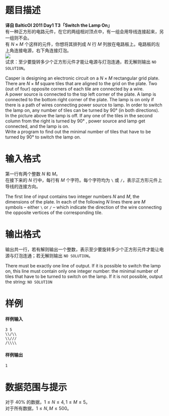 
# 题目描述

**译自 BalticOI 2011 Day1 T3「Switch the Lamp On」**  
有一种正方形的电路元件，在它的两组相对顶点中，有一组会用导线连接起来，另一组则不会。  
有 $N\times M$ 个这样的元件，你想将其排列成 $N$ 行 $M$ 列放在电路板上。电路板的左上角连接电源，右下角连接灯泡。  
![](source/loj/2632/img/aHR0cDovL3J1YW54LnB3L2J6b2pjaC9maWxlLzIzNDZfMC5qcGc=.jpg)  
试求：至少要旋转多少个正方形元件才能让电源与灯泡连通，若无解则输出 $\texttt{NO SOLUTION}$。

Casper is designing an electronic circuit on a $N ×M$ rectangular grid plate. There are $N ×M$ square tiles that are aligned to the grid on the plate. Two (out of four) opposite corners of each tile are connected by a wire.  
A power source is connected to the top left corner of the plate. A lamp is connected to the bottom right corner of the plate. The lamp is on only if there is a path of wires connecting power source to lamp. In order to switch the lamp on, any number of tiles can be turned by $90°$ (in both directions).  
In the picture above the lamp is off. If any one of the tiles in the second column from the right is turned by $90°$ , power source and lamp get connected, and the lamp is on.  
Write a program to find out the minimal number of tiles that have to be turned by $90°$ to switch the lamp on.

# 输入格式

第一行有两个整数 $N$ 和 $M$。  
在接下来的 $N$ 行中，每行有 $M$ 个字符。每个字符均为 `\` 或 `/`，表示正方形元件上导线的连接方向。  

The first line of input contains two integer numbers $N$ and $M$, the dimensions of the plate. In each of the following $N$ lines there are $M$ symbols – either `\` or `/` – which indicate the direction of the wire connecting the opposite vertices of the corresponding tile.

# 输出格式

输出共一行，若有解则输出一个整数，表示至少要旋转多少个正方形元件才能让电源与灯泡连通；若无解则输出 `NO SOLUTION`。

There must be exactly one line of output. If it is possible to switch the lamp on, this line must contain only one integer number: the minimal number of tiles that have to be turned to switch on the lamp. If it is not possible, output the string: `NO SOLUTION`

# 样例

#### 样例输入
```plain
3 5
\\/\\
\\///
/\\\\
```

#### 样例输出
```plain
1
```

# 数据范围与提示

对于 $40\%$ 的数据，$1 ≤ N ≤ 4, 1 ≤ M ≤ 5$。  
对于所有数据，$1 ≤ N,M ≤ 500$。

